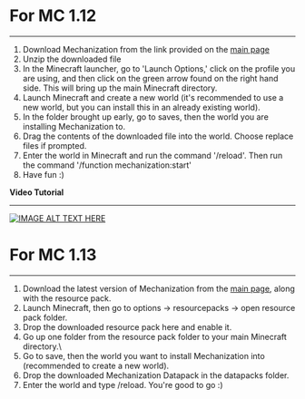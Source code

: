 # For MC 1.12
***
1. Download Mechanization from the link provided on the [main page](https://github.com/ImCoolYeah105/Mechanization)
2. Unzip the downloaded file
3. In the Minecraft launcher, go to 'Launch Options,' click on the profile you are using, and then click on the green arrow found on the right hand side. This will bring up the main Minecraft directory.
4. Launch Minecraft and create a new world (it's recommended to use a new world, but you can install this in an already existing world).
5. In the folder brought up early, go to saves, then the world you are installing Mechanization to.
6. Drag the contents of the downloaded file into the world. Choose replace files if prompted.
7. Enter the world in Minecraft and run the command '/reload'. Then run the command '/function mechanization:start'
8. Have fun :)

**Video Tutorial**
***
[![IMAGE ALT TEXT HERE](https://img.youtube.com/vi/DR28xsr1A4c/0.jpg)](https://www.youtube.com/watch?v=DR28xsr1A4c)

# For MC 1.13
***
1. Download the latest version of Mechanization from the [main page](https://github.com/ImCoolYeah105/Mechanization), along with the resource pack.
2. Launch Minecraft, then go to options -> resourcepacks -> open resource pack folder.
3. Drop the downloaded resource pack here and enable it.
4. Go up one folder from the resource pack folder to your main Minecraft directory.\
5. Go to save, then the world you want to install Mechanization into (recommended to create a new world).
6. Drop the downloaded Mechanization Datapack in the datapacks folder.
7. Enter the world and type /reload. You're good to go :)